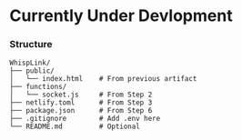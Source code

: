# Currently Under Devlopment

### Structure
```
WhispLink/
├── public/
│   └── index.html    # From previous artifact
├── functions/
│   └── socket.js     # From Step 2
├── netlify.toml      # From Step 3
├── package.json      # From Step 6
├── .gitignore        # Add .env here
└── README.md         # Optional
```

